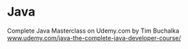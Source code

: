 # Java
Complete Java Masterclass on Udemy.com by Tim Buchalka
www.udemy.com/java-the-complete-java-developer-course/

